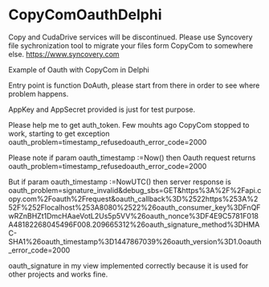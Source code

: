 # CopyComOauthDelphi

Copy and CudaDrive services will be discontinued. Please use Syncovery file sychronization tool to migrate 
your files form CopyCom to somewhere else. https://www.syncovery.com


Example of Oauth with CopyCom in Delphi

Entry point is function DoAuth, please start from there in order to see where problem happens.

AppKey and AppSecret provided is just for test purpose.

Please help me to get auth_token. Few mouhts ago CopyCom stopped to work, starting to
get exception oauth_problem=timestamp_refusedoauth_error_code=2000

Please note if param
oauth_timestamp :=Now()  then Oauth request returns
oauth_problem=timestamp_refusedoauth_error_code=2000


But if param  oauth_timestamp :=NowUTC() then server response is
oauth_problem=signature_invalid&debug_sbs=GET&https%3A%2F%2Fapi.copy.com%2Foauth%2Frequest&oauth_callback%3D%2522https%253A%252F%252Flocalhost%253A8080%2522%26oauth_consumer_key%3DFnQFwRZnBHZt1DmcHAaeVotL2Us5p5VV%26oauth_nonce%3DF4E9C5781F018A48182268045496F008.209665312%26oauth_signature_method%3DHMAC-SHA1%26oauth_timestamp%3D1447867039%26oauth_version%3D1.0oauth_error_code=2000


oauth_signature in my view implemented correctly because it is used for other projects and works fine.
